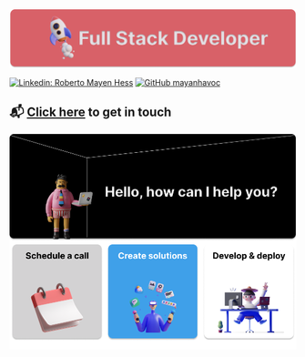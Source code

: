 <img src="./Github-cover-peach-bg-drop-shadow.png"/>

[![Linkedin: Roberto Mayen Hess](https://img.shields.io/badge/-roberto_mayen-blue?style=flat-square&logo=Linkedin&logoColor=white&link=https://www.linkedin.com/in/roberto-mayen-hess/)](https://www.linkedin.com/in/roberto-mayen-hess/)
[![GitHub mayanhavoc](https://img.shields.io/github/followers/mayanhavoc?label=follow&style=social)](https://github.com/mayanhavoc)

## 📬 [Click here](mailto:robertomh@protonmail.com) to get in touch

<img class="services" src="./Github-how-can-I-help.png" />




